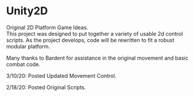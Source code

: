 # Unity2D
Original 2D Platform Game Ideas.  
This project was designed to put together a variety of usable 2d control scripts.  As the project develops, code will be rewritten to fit a robust modular platform.

Many thanks to Bardent for assistance in the original movement and basic combat code.

3/10/20:  Posted Updated Movement Control.

2/18/20:  Posted Original Scripts.
